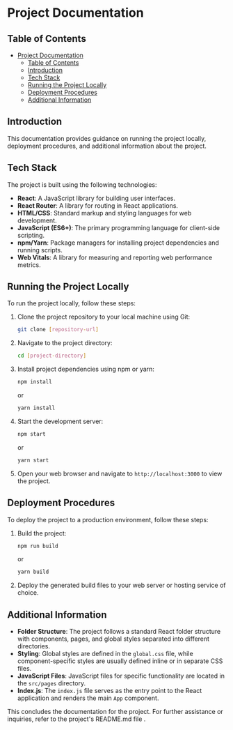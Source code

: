 # Project Documentation

## Table of Contents

- [Project Documentation](#project-documentation)
  - [Table of Contents](#table-of-contents)
  - [Introduction](#introduction)
  - [Tech Stack](#tech-stack)
  - [Running the Project Locally](#running-the-project-locally)
  - [Deployment Procedures](#deployment-procedures)
  - [Additional Information](#additional-information)

## Introduction 
This documentation provides guidance on running the project locally, deployment procedures, and additional information about the project.

## Tech Stack 
The project is built using the following technologies:
- **React**: A JavaScript library for building user interfaces.
- **React Router**: A library for routing in React applications.
- **HTML/CSS**: Standard markup and styling languages for web development.
- **JavaScript (ES6+)**: The primary programming language for client-side scripting.
- **npm/Yarn**: Package managers for installing project dependencies and running scripts.
- **Web Vitals**: A library for measuring and reporting web performance metrics.

## Running the Project Locally 
To run the project locally, follow these steps:
1. Clone the project repository to your local machine using Git:
    ```bash
    git clone [repository-url]
    ```
2. Navigate to the project directory:
    ```bash
    cd [project-directory]
    ```
3. Install project dependencies using npm or yarn:
    ```bash
    npm install
    ```
    or
    ```bash
    yarn install
    ```
4. Start the development server:
    ```bash
    npm start
    ```
    or
    ```bash
    yarn start
    ```
5. Open your web browser and navigate to `http://localhost:3000` to view the project.

## Deployment Procedures 
To deploy the project to a production environment, follow these steps:
1. Build the project:
    ```bash
    npm run build
    ```
    or
    ```bash
    yarn build
    ```
2. Deploy the generated build files to your web server or hosting service of choice.

## Additional Information 
- **Folder Structure**: The project follows a standard React folder structure with components, pages, and global styles separated into different directories.
- **Styling**: Global styles are defined in the `global.css` file, while component-specific styles are usually defined inline or in separate CSS files.
- **JavaScript Files**: JavaScript files for specific functionality are located in the `src/pages` directory.
- **Index.js**: The `index.js` file serves as the entry point to the React application and renders the main `App` component.

This concludes the documentation for the project. For further assistance or inquiries, refer to the project's README.md file .
